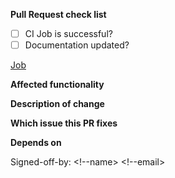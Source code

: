 <!-- optional. Jira task link https://jira-pro.its.hpecorp.net:8443/secure/RapidBoard.jspa?rapidView=6259&projectKey=ISTIOSPIRE&view=detail&selectedIssue=ISTIOSPIRE-<task_number> -->

**Pull Request check list**

- [ ] CI Job is successful?
- [ ] Documentation updated?

[Job](https://jenkins.docker.hpecorp.net/job/sec-eng/job/istio-spire/job/<branch_name>/) <!-- Please copy the link to the CI Job -->

**Affected functionality**
<!-- Please provide a description of the affected functionality -->

**Description of change**
<!-- Please provide a description of the change -->

**Which issue this PR fixes**
<!-- optional. `fixes #<issue number>` format will close an issue when this PR is merged -->

**Depends on**
<!-- optional. list of PR(s) that it depends on-->

Signed-off-by: <!--name> <!--email>
